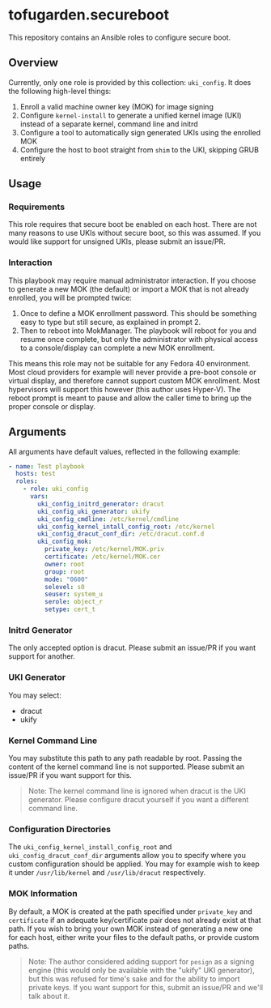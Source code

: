 # tofugarden.secureboot

This repository contains an Ansible roles to configure secure boot. 

## Overview

Currently, only one role is provided by this collection: `uki_config`. It does the following
high-level things:

1. Enroll a valid machine owner key (MOK) for image signing
2. Configure `kernel-install` to generate a unified kernel image (UKI) instead of a separate
   kernel, command line and initrd
3. Configure a tool to automatically sign generated UKIs using the enrolled MOK
4. Configure the host to boot straight from `shim` to the UKI, skipping GRUB entirely

## Usage

### Requirements

This role requires that secure boot be enabled on each host. There are not many reasons to
use UKIs without secure boot, so this was assumed. If you would like support for unsigned
UKIs, please submit an issue/PR.

### Interaction

This playbook may require manual administrator interaction. If you choose to generate a new MOK
(the default) or import a MOK that is not already enrolled, you will be prompted twice:
1. Once to define a MOK enrollment password. This should be something easy to type but still
   secure, as explained in prompt 2.
2. Then to reboot into MokManager. The playbook will reboot for you and resume once complete,
   but only the administrator with physical access to a console/display can complete a new
   MOK enrollment.

This means this role may not be suitable for any Fedora 40 environment. Most cloud providers
for example will never provide a pre-boot console or virtual display, and therefore cannot
support custom MOK enrollment. Most hypervisors will support this however (this author uses
Hyper-V). The reboot prompt is meant to pause and allow the caller time to bring up the proper
console or display.

## Arguments

All arguments have default values, reflected in the following example:

```yaml
- name: Test playbook
  hosts: test
  roles:
    - role: uki_config
      vars:
        uki_config_initrd_generator: dracut
        uki_config_uki_generator: ukify
        uki_config_cmdline: /etc/kernel/cmdline
        uki_config_kernel_intall_config_root: /etc/kernel
        uki_config_dracut_conf_dir: /etc/dracut.conf.d
        uki_config_mok:
          private_key: /etc/kernel/MOK.priv
          certificate: /etc/kernel/MOK.cer
          owner: root
          group: root
          mode: "0600"
          selevel: s0
          seuser: system_u
          serole: object_r
          setype: cert_t
```

### Initrd Generator

The only accepted option is dracut. Please submit an issue/PR if you want support for another.

### UKI Generator

You may select:
- dracut
- ukify

### Kernel Command Line

You may substitute this path to any path readable by root. Passing the content of the kernel
command line is not supported. Please submit an issue/PR if you want support for this.

> Note: The kernel command line is ignored when dracut is the UKI generator. Please configure
        dracut yourself if you want a different command line.

### Configuration Directories

The `uki_config_kernel_install_config_root` and `uki_config_dracut_conf_dir` arguments allow
you to specify where you custom configuration should be applied. You may for example wish to
keep it under `/usr/lib/kernel` and `/usr/lib/dracut` respectively.

### MOK Information

By default, a MOK is created at the path specified under `private_key` and `certificate` if
an adequate key/certificate pair does not already exist at that path. If you wish to bring
your own MOK instead of generating a new one for each host, either write your files to the
default paths, or provide custom paths.

> Note: The author considered adding support for `pesign` as a signing engine (this would
        only be available with the "ukify" UKI generator), but this was refused for time's
        sake and for the ability to import private keys. If you want support for this,
        submit an issue/PR and we'll talk about it.
